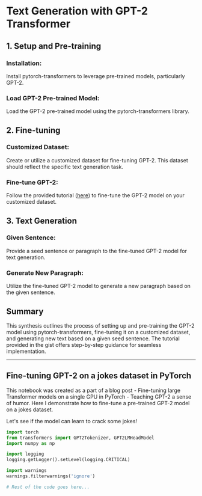 # Text Generation with GPT-2 Transformer

## 1. Setup and Pre-training

### Installation:
Install pytorch-transformers to leverage pre-trained models, particularly GPT-2.

### Load GPT-2 Pre-trained Model:
Load the GPT-2 pre-trained model using the pytorch-transformers library.

## 2. Fine-tuning

### Customized Dataset:
Create or utilize a customized dataset for fine-tuning GPT-2. This dataset should reflect the specific text generation task.

### Fine-tune GPT-2:
Follow the provided tutorial ([here](https://gist.github.com/mf1024/3df214d2f17f3dcc56450ddf0d5a4cd7)) to fine-tune the GPT-2 model on your customized dataset.

## 3. Text Generation

### Given Sentence:
Provide a seed sentence or paragraph to the fine-tuned GPT-2 model for text generation.

### Generate New Paragraph:
Utilize the fine-tuned GPT-2 model to generate a new paragraph based on the given sentence.

## Summary

This synthesis outlines the process of setting up and pre-training the GPT-2 model using pytorch-transformers, fine-tuning it on a customized dataset, and generating new text based on a given seed sentence. The tutorial provided in the gist offers step-by-step guidance for seamless implementation.

---

## Fine-tuning GPT-2 on a jokes dataset in PyTorch

This notebook was created as a part of a blog post - Fine-tuning large Transformer models on a single GPU in PyTorch - Teaching GPT-2 a sense of humor. Here I demonstrate how to fine-tune a pre-trained GPT-2 model on a jokes dataset.

Let's see if the model can learn to crack some jokes!

```python
import torch
from transformers import GPT2Tokenizer, GPT2LMHeadModel
import numpy as np

import logging
logging.getLogger().setLevel(logging.CRITICAL)

import warnings
warnings.filterwarnings('ignore')

# Rest of the code goes here...
